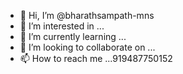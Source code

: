 - 👋 Hi, I’m @bharathsampath-mns
- 👀 I’m interested in ...
- 🌱 I’m currently learning ...
- 💞️ I’m looking to collaborate on ...
- 📫 How to reach me ...919487750152

<!---
bharathsampath-mns/bharathsampath-mns is a ✨ special ✨ repository because its `README.md` (this file) appears on your GitHub profile.
You can click the Preview link to take a look at your changes.
--->
